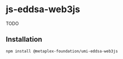 # js-eddsa-web3js

TODO

## Installation

```sh
npm install @metaplex-foundation/umi-eddsa-web3js
```
